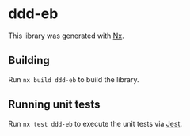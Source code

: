# ddd-eb

This library was generated with [Nx](https://nx.dev).

## Building

Run `nx build ddd-eb` to build the library.

## Running unit tests

Run `nx test ddd-eb` to execute the unit tests via [Jest](https://jestjs.io).
